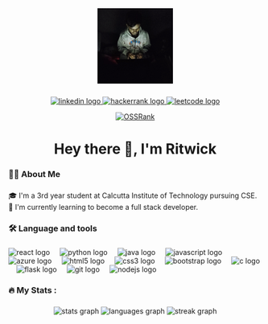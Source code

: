 ﻿<div align="center">
  <img height="150" src="./images/profile.png"  />
</div>

###

<div align="center">
  <a href="https://www.linkedin.com/in/ritwick-raj-makhal-017a10217" target="_blank">
    <img src="https://img.shields.io/static/v1?message=LinkedIn&logo=linkedin&label=&color=0077B5&logoColor=white&labelColor=&style=for-the-badge" height="25" alt="linkedin logo"  />
  </a>
  <a href="https://www.hackerrank.com/profile/ritwickrajmakha2" target="_blank">
    <img src="https://img.shields.io/static/v1?message=HackerRank&logo=hackerrank&label=&color=2EC866&logoColor=white&labelColor=&style=for-the-badge" height="25" alt="hackerrank logo"  />
  </a>
  <a href="https://leetcode.com/ritwickrajmakhal/" target="_blank">
    <img src="https://img.shields.io/static/v1?message=LeetCode&logo=leetcode&label=&color=b38d32&logoColor=white&labelColor=&style=for-the-badge" height="25" alt="leetcode logo"  />
  </a>
</div>

<div align="center">
  
  [![OSSRank](https://ossrank.com/widget/895446)](https://ossrank.com/c/895446-ritwickrajmakhal)

</div>

<h1 align="center">Hey there 👋, I'm Ritwick</h1>

###

<h3 align="left">👩‍💻  About Me</h3>

###

<p align="left">🎓 I'm a 3rd year student at Calcutta Institute of Technology pursuing CSE.<br>🌱  I'm currently learning to become a full stack developer.</p>

###

<h3 align="left">🛠 Language and tools</h3>

###

<div align="left">
  <img src="https://cdn.jsdelivr.net/gh/devicons/devicon/icons/react/react-original.svg" height="40" alt="react logo"  />
  <img width="12" />
  <img src="https://cdn.jsdelivr.net/gh/devicons/devicon/icons/python/python-original.svg" height="40" alt="python logo"  />
  <img width="12" />
  <img src="https://cdn.jsdelivr.net/gh/devicons/devicon/icons/java/java-original.svg" height="40" alt="java logo"  />
  <img width="12" />
  <img src="https://cdn.jsdelivr.net/gh/devicons/devicon/icons/javascript/javascript-original.svg" height="40" alt="javascript logo"  />
  <img width="12" />
  <img src="https://cdn.jsdelivr.net/gh/devicons/devicon/icons/azure/azure-original.svg" height="40" alt="azure logo"  />
  <img width="12" />
  <img src="https://cdn.jsdelivr.net/gh/devicons/devicon/icons/html5/html5-original.svg" height="40" alt="html5 logo"  />
  <img width="12" />
  <img src="https://cdn.jsdelivr.net/gh/devicons/devicon/icons/css3/css3-original.svg" height="40" alt="css3 logo"  />
  <img width="12" />
  <img src="https://cdn.jsdelivr.net/gh/devicons/devicon/icons/bootstrap/bootstrap-original.svg" height="40" alt="bootstrap logo"  />
  <img width="12" />
  <img src="https://cdn.jsdelivr.net/gh/devicons/devicon/icons/c/c-original.svg" height="40" alt="c logo"  />
  <img width="12" />
  <img src="https://cdn.jsdelivr.net/gh/devicons/devicon/icons/flask/flask-original.svg" height="40" alt="flask logo"  />
  <img width="12" />
  <img src="https://cdn.jsdelivr.net/gh/devicons/devicon/icons/git/git-original.svg" height="40" alt="git logo"  />
  <img width="12" />
  <img src="https://cdn.jsdelivr.net/gh/devicons/devicon/icons/nodejs/nodejs-original.svg" height="40" alt="nodejs logo"  />
</div>

###

<h3 align="left">🔥   My Stats :</h3>

###

<div align="center">
  <img src="https://github-readme-stats.vercel.app/api?username=ritwickrajmakhal&hide_title=false&hide_rank=false&show_icons=true&include_all_commits=true&count_private=true&disable_animations=false&theme=github_dark&locale=en&hide_border=false&order=1" height="200" alt="stats graph"  />
  <img src="https://github-readme-stats.vercel.app/api/top-langs?username=ritwickrajmakhal&locale=en&hide_title=false&layout=compact&card_width=320&langs_count=6&theme=github_dark&hide_border=false&order=2" height="200" alt="languages graph"  />
  <img src="https://streak-stats.demolab.com?user=ritwickrajmakhal&locale=en&mode=daily&theme=github_dark&hide_border=false&border_radius=5&order=3" height="200" alt="streak graph"  />
</div>

###
